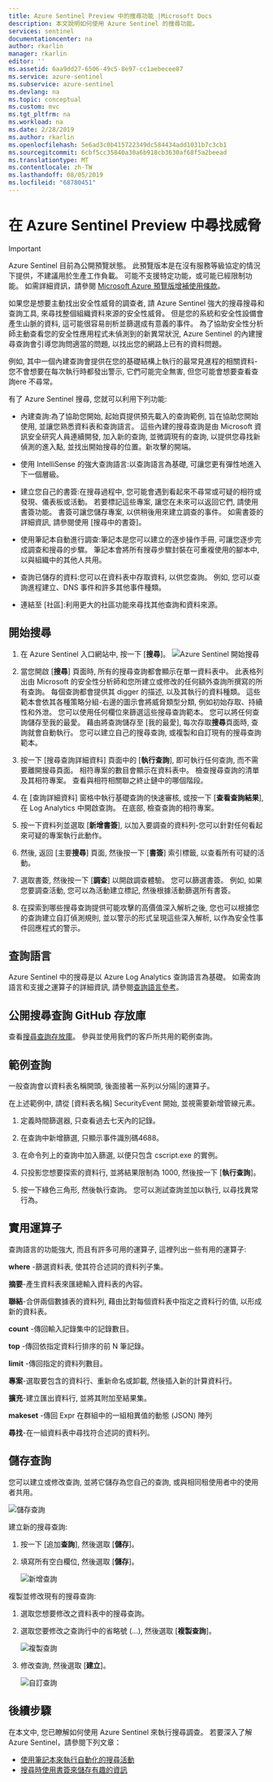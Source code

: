 ```yaml
---
title: Azure Sentinel Preview 中的搜尋功能 |Microsoft Docs
description: 本文說明如何使用 Azure Sentinel 的搜尋功能。
services: sentinel
documentationcenter: na
author: rkarlin
manager: rkarlin
editor: ''
ms.assetid: 6aa9dd27-6506-49c5-8e97-cc1aebecee87
ms.service: azure-sentinel
ms.subservice: azure-sentinel
ms.devlang: na
ms.topic: conceptual
ms.custom: mvc
ms.tgt_pltfrm: na
ms.workload: na
ms.date: 2/28/2019
ms.author: rkarlin
ms.openlocfilehash: 5e6ad3c0b415722349dc584434add1031b7c3cb1
ms.sourcegitcommit: 6cbf5cc35840a30a6b918cb3630af68f5a2beead
ms.translationtype: MT
ms.contentlocale: zh-TW
ms.lasthandoff: 08/05/2019
ms.locfileid: "68780451"
---
```

# <a name="hunt-for-threats-with-in-azure-sentinel-preview"></a>在 Azure Sentinel Preview 中尋找威脅

> [!IMPORTANT]
> Azure Sentinel 目前為公開預覽狀態。
> 此預覽版本是在沒有服務等級協定的情況下提供，不建議用於生產工作負載。 可能不支援特定功能，或可能已經限制功能。 如需詳細資訊，請參閱 [Microsoft Azure 預覽版增補使用條款](https://azure.microsoft.com/support/legal/preview-supplemental-terms/)。

如果您是想要主動找出安全性威脅的調查者, 請 Azure Sentinel 強大的搜尋搜尋和查詢工具, 來尋找整個組織資料來源的安全性威脅。 但是您的系統和安全性設備會產生山脈的資料, 這可能很容易剖析並篩選成有意義的事件。 為了協助安全性分析師主動查看您的安全性應用程式未偵測到的新異常狀況, Azure Sentinel 的內建搜尋查詢會引導您詢問適當的問題, 以找出您的網路上已有的資料問題。 

例如, 其中一個內建查詢會提供在您的基礎結構上執行的最常見進程的相關資料-您不會想要在每次執行時都發出警示, 它們可能完全無害, 但您可能會想要查看查詢ere 不尋常。 



有了 Azure Sentinel 搜尋, 您就可以利用下列功能:

- 內建查詢:為了協助您開始, 起始頁提供預先載入的查詢範例, 旨在協助您開始使用, 並讓您熟悉資料表和查詢語言。 這些內建的搜尋查詢是由 Microsoft 資訊安全研究人員連續開發, 加入新的查詢, 並微調現有的查詢, 以提供您尋找新偵測的進入點, 並找出開始搜尋的位置。新攻擊的開端。 

- 使用 IntelliSense 的強大查詢語言:以查詢語言為基礎, 可讓您更有彈性地進入下一個層級。

- 建立您自己的書簽:在搜尋過程中, 您可能會遇到看起來不尋常或可疑的相符或發現、儀表板或活動。 若要標記這些專案, 讓您在未來可以返回它們, 請使用書簽功能。 書簽可讓您儲存專案, 以供稍後用來建立調查的事件。 如需書簽的詳細資訊, 請參閱使用 [搜尋中的書簽]。

- 使用筆記本自動進行調查:筆記本是您可以建立的逐步操作手冊, 可讓您逐步完成調查和搜尋的步驟。  筆記本會將所有搜尋步驟封裝在可重複使用的腳本中, 以與組織中的其他人共用。 
- 查詢已儲存的資料:您可以在資料表中存取資料, 以供您查詢。 例如, 您可以查詢進程建立、DNS 事件和許多其他事件種類。

- 連結至 [社區]:利用更大的社區功能來尋找其他查詢和資料來源。
 
## <a name="get-started-hunting"></a>開始搜尋

1. 在 Azure Sentinel 入口網站中, 按一下 [**搜尋**]。
  ![Azure Sentinel 開始搜尋](media/tutorial-hunting/hunting-start.png)

2. 當您開啟 [**搜尋**] 頁面時, 所有的搜尋查詢都會顯示在單一資料表中。 此表格列出由 Microsoft 的安全性分析師和您所建立或修改的任何額外查詢所撰寫的所有查詢。 每個查詢都會提供其 digger 的描述, 以及其執行的資料種類。 這些範本會依其各種策略分組-右邊的圖示會將威脅類型分類, 例如初始存取、持續性和外泄。 您可以使用任何欄位來篩選這些搜尋查詢範本。 您可以將任何查詢儲存至我的最愛。 藉由將查詢儲存至 [我的最愛], 每次存取**搜尋**頁面時, 查詢就會自動執行。 您可以建立自己的搜尋查詢, 或複製和自訂現有的搜尋查詢範本。 
 
2. 按一下 [搜尋查詢詳細資料] 頁面中的 [**執行查詢**], 即可執行任何查詢, 而不需要離開搜尋頁面。  相符專案的數目會顯示在資料表中。 檢查搜尋查詢的清單及其相符專案。 查看與相符相關聯之終止鏈中的哪個階段。

3. 在 [查詢詳細資料] 窗格中執行基礎查詢的快速審核, 或按一下 [**查看查詢結果**], 在 Log Analytics 中開啟查詢。 在底部, 檢查查詢的相符專案。

4.  按一下資料列並選取 [**新增書簽**], 以加入要調查的資料列-您可以針對任何看起來可疑的專案執行此動作。 

5. 然後, 返回 [主要**搜尋**] 頁面, 然後按一下 [**書簽**] 索引標籤, 以查看所有可疑的活動。 

6. 選取書簽, 然後按一下 [**調查**] 以開啟調查體驗。 您可以篩選書簽。 例如, 如果您要調查活動, 您可以為活動建立標記, 然後根據活動篩選所有書簽。

1. 在探索到哪些搜尋查詢提供可能攻擊的高價值深入解析之後, 您也可以根據您的查詢建立自訂偵測規則, 並以警示的形式呈現這些深入解析, 以作為安全性事件回應程式的警示。

 

## <a name="query-language"></a>查詢語言 

Azure Sentinel 中的搜尋是以 Azure Log Analytics 查詢語言為基礎。 如需查詢語言和支援之運算子的詳細資訊, 請參閱[查詢語言參考](https://docs.loganalytics.io/docs/Language-Reference/)。

## <a name="public-hunting-query-github-repository"></a>公開搜尋查詢 GitHub 存放庫

查看[搜尋查詢存放庫](https://github.com/Azure/Orion)。 參與並使用我們的客戶所共用的範例查詢。

 

## <a name="sample-query"></a>範例查詢

一般查詢會以資料表名稱開頭, 後面接著一系列以分隔\|的運算子。

在上述範例中, 請從 [資料表名稱] SecurityEvent 開始, 並視需要新增管線元素。

1. 定義時間篩選器, 只查看過去七天內的記錄。

2. 在查詢中新增篩選, 只顯示事件識別碼4688。

3. 在命令列上的查詢中加入篩選, 以便只包含 cscript.exe 的實例。

4. 只投影您想要探索的資料行, 並將結果限制為 1000, 然後按一下 [**執行查詢**]。
5. 按一下綠色三角形, 然後執行查詢。 您可以測試查詢並加以執行, 以尋找異常行為。

## <a name="useful-operators"></a>實用運算子

查詢語言的功能強大, 而且有許多可用的運算子, 這裡列出一些有用的運算子:

**where** -篩選資料表, 使其符合述詞的資料列子集。

**摘要**-產生資料表來匯總輸入資料表的內容。

**聯結**-合併兩個數據表的資料列, 藉由比對每個資料表中指定之資料行的值, 以形成新的資料表。

**count** -傳回輸入記錄集中的記錄數目。

**top** -傳回依指定資料行排序的前 N 筆記錄。

**limit** -傳回指定的資料列數目。

**專案**-選取要包含的資料行、重新命名或卸載, 然後插入新的計算資料行。

**擴充**-建立匯出資料行, 並將其附加至結果集。

**makeset** -傳回 Expr 在群組中的一組相異值的動態 (JSON) 陣列

**尋找**-在一組資料表中尋找符合述詞的資料列。

## <a name="save-a-query"></a>儲存查詢

您可以建立或修改查詢, 並將它儲存為您自己的查詢, 或與相同租使用者中的使用者共用。

   ![儲存查詢](./media/tutorial-hunting/save-query.png)

建立新的搜尋查詢:

1. 按一下 [追加**查詢**], 然後選取 [**儲存**]。
2. 填寫所有空白欄位, 然後選取 [**儲存**]。

   ![新增查詢](./media/tutorial-hunting/new-query.png)

複製並修改現有的搜尋查詢:

1. 選取您想要修改之資料表中的搜尋查詢。
2. 選取您要修改之查詢行中的省略號 (...), 然後選取 [**複製查詢**]。

   ![複製查詢](./media/tutorial-hunting/clone-query.png)
 

3. 修改查詢, 然後選取 [**建立**]。

   ![自訂查詢](./media/tutorial-hunting/custom-query.png)

## <a name="next-steps"></a>後續步驟
在本文中, 您已瞭解如何使用 Azure Sentinel 來執行搜尋調查。 若要深入了解 Azure Sentinel，請參閱下列文章：


- [使用筆記本來執行自動化的搜尋活動](notebooks.md)
- [搜尋時使用書簽來儲存有趣的資訊](bookmarks.md)

